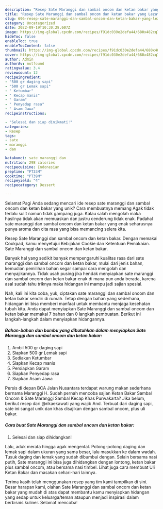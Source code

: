 ```yaml
---
description: "Resep Sate Maranggi dan sambal oncom dan ketan bakar yang Lezat Sekali, Enak"
title: "Resep Sate Maranggi dan sambal oncom dan ketan bakar yang Lezat Sekali, Enak"
slug: 696-resep-sate-maranggi-dan-sambal-oncom-dan-ketan-bakar-yang-lezat-sekali-enak
category: Uncategorized
date: 2022-09-19T10:30:28.607Z
image: https://img-global.cpcdn.com/recipes/f91dc030e2defa44/680x482cq70/sate-maranggi-dan-sambal-oncom-dan-ketan-bakar-foto-resep-utama.jpg
hideToc: false
enableToc: true
enableTocContent: false
thumbnail: https://img-global.cpcdn.com/recipes/f91dc030e2defa44/680x482cq70/sate-maranggi-dan-sambal-oncom-dan-ketan-bakar-foto-resep-utama.jpg
cover: https://img-global.cpcdn.com/recipes/f91dc030e2defa44/680x482cq70/sate-maranggi-dan-sambal-oncom-dan-ketan-bakar-foto-resep-utama.jpg
author: Admin
authorAv: notfound
ratingvalue: 3.4
reviewcount: 12
recipeingredient:
- "500 gr daging sapi"
- "500 gr Lemak sapi"
- " Ketumbar"
- " Kecap manis"
- " Garam"
- " Penyedap rasa"
- " Asam Jawa"
recipeinstructions:

- "Selesai dan siap dinikmati!"
categories:
- Resep
tags:
- sate
- maranggi
- dan

katakunci: sate maranggi dan 
nutrition: 298 calories
recipecuisine: Indonesian
preptime: "PT33M"
cooktime: "PT39M"
recipeyield: "4"
recipecategory: Dessert

---
```



Selamat Pagi Anda sedang mencari ide resep sate maranggi dan sambal oncom dan ketan bakar yang unik? Cara membuatnya memang Agak tidak terlalu sulit namun tidak gampang juga. Kalau salah mengolah maka hasilnya tidak akan memuaskan dan justru cenderung tidak enak. Padahal sate maranggi dan sambal oncom dan ketan bakar yang enak seharusnya punya aroma dan cita rasa yang bisa memancing selera kita.


Resep Sate Maranggi dan sambal oncom dan ketan bakar. Dengan memakai Cookpad, kamu menyetujui Kebijakan Cookie dan Ketentuan Pemakaian. Sate Maranggi dan sambal oncom dan ketan bakar.

Banyak hal yang sedikit banyak mempengaruhi kualitas rasa dari sate maranggi dan sambal oncom dan ketan bakar, mulai dari jenis bahan, kemudian pemilihan bahan segar sampai cara mengolah dan menyajikannya. Tidak usah pusing jika hendak menyiapkan sate maranggi dan sambal oncom dan ketan bakar enak di mana pun anda berada, karena asal sudah tahu triknya maka hidangan ini mampu jadi sajian spesial.


Nah, kali ini kita coba, yuk, ciptakan sate maranggi dan sambal oncom dan ketan bakar sendiri di rumah. Tetap dengan bahan yang sederhana, hidangan ini bisa memberi manfaat untuk membantu menjaga kesehatan tubuh kita. Anda dapat menyiapkan Sate Maranggi dan sambal oncom dan ketan bakar memakai 7 bahan dan 0 langkah pembuatan. Berikut ini langkah-langkah dalam menyiapkan hidangannya.

<!--inarticleads1-->

##### Bahan-bahan dan bumbu yang dibutuhkan dalam menyiapkan Sate Maranggi dan sambal oncom dan ketan bakar:

1. Ambil 500 gr daging sapi
1. Siapkan 500 gr Lemak sapi
1. Sediakan  Ketumbar
1. Siapkan  Kecap manis
1. Persiapkan  Garam
1. Siapkan  Penyedap rasa
1. Siapkan  Asam Jawa


Persis di depan BCA Jalan Nusantara terdapat warung makan sederhana bernama Maranggi H. Sudah pernah mencoba sajian Ketan Bakar Sambal Oncom &amp; Sate Maranggi Sambal Kecap Khas Purwakarta? Jika belum, berikut resep dari @rikaekawati yang wajib And. Terbuat dari daging sapi, sate ini sangat unik dan khas disajikan dengan sambal oncom, plus uli bakar. 

<!--inarticleads2-->

##### Cara buat Sate Maranggi dan sambal oncom dan ketan bakar:


1. Selesai dan siap dihidangkan!

Lalu, aduk merata hingga agak mengental. Potong-potong daging dan lemak sapi dalam ukuran yang sama besar, lalu masukkan ke dalam wadah. Tusuk daging dan lemak yang sudah dibumbui dengan. Selain bersama nasi putih, Sate maranggi ini bisa juga dihidangkan dengan lontong, ketan bakar plus sambal oncom, atau bersama nasi timbel. Lihat juga cara membuat Uli Ketan Bakar dan masakan sehari-hari lainnya. 

Terima kasih telah menggunakan resep yang tim kami tampilkan di sini. Besar harapan kami, olahan Sate Maranggi dan sambal oncom dan ketan bakar yang mudah di atas dapat membantu kamu menyiapkan hidangan yang sedap untuk keluarga/teman ataupun menjadi inspirasi dalam berbisnis kuliner. Selamat mencoba!
